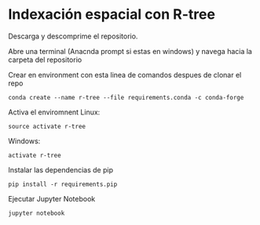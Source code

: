 # Indexación espacial con R-tree

Descarga y descomprime el repositorio.

Abre una terminal (Anacnda prompt si estas en windows) y navega hacia la carpeta del repositorio

Crear en environment con esta linea de comandos despues de clonar el repo

```
conda create --name r-tree --file requirements.conda -c conda-forge
```

Activa el enviromnent
Linux:
```
source activate r-tree
```
Windows:
```
activate r-tree
```

Instalar las dependencias de pip

```
pip install -r requirements.pip
```

Ejecutar Jupyter Notebook

```
jupyter notebook
```


